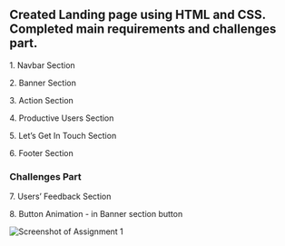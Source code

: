 <h2>Created Landing page using HTML and CSS. Completed main requirements and challenges part.</h2>
<p>1. Navbar Section</p>
<p>2. Banner Section</p>
<p>3. Action Section</p>
<p>4. Productive Users Section</p>
<p>5. Let’s Get In Touch Section</p>
<p>6. Footer Section</p>


<h3>Challenges Part</h3>
<p>7. Users’ Feedback Section</p>
<p>8. Button Animation - in Banner section button</p>
<img href="assets/ph-assignment1.png" alt="Screenshot of Assignment 1">
